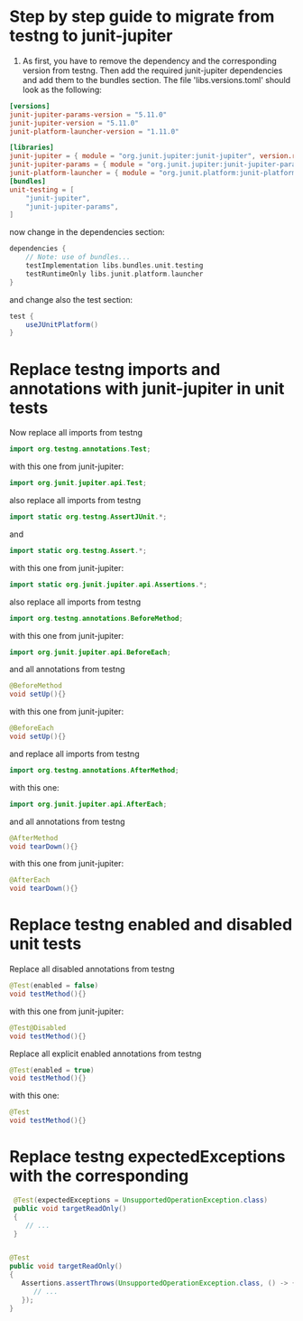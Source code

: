 # Step by step guide to migrate from testng to junit-jupiter

1. As first, you have to remove the dependency and the corresponding version from testng. Then add the required
   junit-jupiter dependencies and add them to the bundles section. The file 'libs.versions.toml' should look as the
   following:
```toml
[versions]
junit-jupiter-params-version = "5.11.0"
junit-jupiter-version = "5.11.0"
junit-platform-launcher-version = "1.11.0"

[libraries]
junit-jupiter = { module = "org.junit.jupiter:junit-jupiter", version.ref = "junit-jupiter-version" }
junit-jupiter-params = { module = "org.junit.jupiter:junit-jupiter-params", version.ref = "junit-jupiter-params-version" }
junit-platform-launcher = { module = "org.junit.platform:junit-platform-launcher", version.ref = "junit-platform-launcher-version" }
[bundles]
unit-testing = [
    "junit-jupiter",
    "junit-jupiter-params",
]
```
now change in the dependencies section:
```groovy
dependencies {
    // Note: use of bundles...
    testImplementation libs.bundles.unit.testing
    testRuntimeOnly libs.junit.platform.launcher
}
```
and change also the test section:
```groovy
test {
    useJUnitPlatform()
}
```

# Replace testng imports and annotations with junit-jupiter in unit tests

Now replace all imports from testng

```java
import org.testng.annotations.Test;
```
with this one from junit-jupiter:
```java
import org.junit.jupiter.api.Test;
```

also replace all imports from testng

```java
import static org.testng.AssertJUnit.*;
```
and
```java
import static org.testng.Assert.*;
```
with this one from junit-jupiter:
```java
import static org.junit.jupiter.api.Assertions.*;
```

also replace all imports from testng

```java
import org.testng.annotations.BeforeMethod;
```
with this one from junit-jupiter:
```java
import org.junit.jupiter.api.BeforeEach;
```
and all annotations from testng
```java
@BeforeMethod
void setUp(){}
```
with this one from junit-jupiter:
```java
@BeforeEach
void setUp(){}
```
and replace all imports from testng
```java
import org.testng.annotations.AfterMethod;
```
with this one:
```java
import org.junit.jupiter.api.AfterEach;
```
and all annotations from testng
```java
@AfterMethod
void tearDown(){}
```
with this one from junit-jupiter:
```java
@AfterEach
void tearDown(){}
```

# Replace testng enabled and disabled unit tests

Replace all disabled annotations from testng
```java
@Test(enabled = false)
void testMethod(){}
```
with this one from junit-jupiter:
```java
@Test@Disabled
void testMethod(){}
```

Replace all explicit enabled annotations from testng
```java
@Test(enabled = true)
void testMethod(){}
```
with this one:
```java
@Test
void testMethod(){}
```

# Replace testng expectedExceptions with the corresponding

```java
 @Test(expectedExceptions = UnsupportedOperationException.class)
 public void targetReadOnly()
 {
    // ...
 }
```

```java

@Test
public void targetReadOnly()
{
   Assertions.assertThrows(UnsupportedOperationException.class, () -> {
      // ...
   });
}
```
